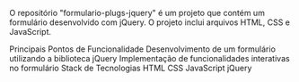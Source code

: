 O repositório "formulario-plugs-jquery" é um projeto que contém um formulário desenvolvido com jQuery. O projeto inclui arquivos HTML, CSS e JavaScript.

Principais Pontos de Funcionalidade
Desenvolvimento de um formulário utilizando a biblioteca jQuery
Implementação de funcionalidades interativas no formulário
Stack de Tecnologias
HTML
CSS
JavaScript
jQuery

